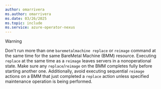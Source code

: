 ```yaml
---
author: omarrivera
ms.author: omarrivera
ms.date: 03/26/2025
ms.topic: include
ms.service: azure-operator-nexus
---
```


> [!WARNING]
> Don't run more than one `baremetalmachine replace` or `reimage` command at the same time for the same BareMetal Machine (BMM) resource.
> Executing `replace` at the same time as a `reimage` leaves servers in a nonoperational state.
> Make sure any `replace`/`reimage` on the BMM completes fully before starting another one.
> Additionally, avoid executing sequential `reimage` actions on a BMM that just completed a `replace` action unless specified maintenance operation is being performed.
